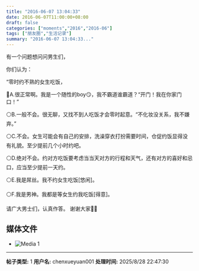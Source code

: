 ```yaml
---
title: "2016-06-07 13:04:33"
date: 2016-06-07T11:00:00+08:00
draft: false
categories: ["moments","2016","2016-06"]
tags: ["朋友圈","生活记录"]
summary: "2016-06-07 13:04:33..."
---
```


有一个问题想问问男生们，

你们认为：

“零时约不熟的女生吃饭，

🔘A.很正常啊。我是一个随性的boy😏，我不霸道谁霸道？“开门！我在你家门口！”

⚪️B.一般不会。很无聊，又找不到人吃饭才会零时起意。“不化妆没关系，我不嫌弃。”

⚪️C.不会。女生可能会有自己的安排，洗澡穿衣打扮需要时间，仓促约饭显得没有礼貌。至少提前几个小时约吧。

⚪️D.绝对不会。约对方吃饭要考虑当当天对方的行程和天气，还有对方的喜好和忌口，应当至少提前一天约。

⚪️E.我是屌丝。我不约女生吃饭[悠闲]。

⚪️F.我是男神。我都是等女生约我吃饭[得意]。

请广大男士们，认真作答。
谢谢大家🙇🏻

## 媒体文件

- ![Media 1](/Moments/photos/2016-06-07/201606071304330.jpg)

---

**帖子类型:** 1
**用户名:** chenxueyuan001
**处理时间:** 2025/8/28 22:47:30